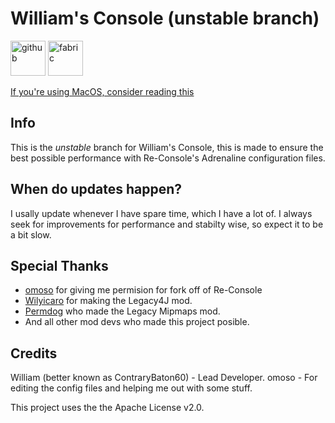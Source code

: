# William's Console (unstable branch)

<img alt="github" height="56" src="https://cdn.jsdelivr.net/npm/@intergrav/devins-badges@3/assets/cozy/available/github_vector.svg"> <img alt="fabric" height="56" src="https://cdn.jsdelivr.net/npm/@intergrav/devins-badges@3/assets/cozy/supported/fabric_vector.svg">


[If you're using MacOS, consider reading this](https://github.com/contrarybaton60/Williams-Console/wiki/Running-William's-Console-or-Re%E2%80%90Console-on-MacOS)
## Info
This is the *unstable* branch for William's Console, this is made to ensure the best possible performance with Re-Console's Adrenaline configuration files.

## When do updates happen?
I usally update whenever I have spare time, which I have a lot of. I always seek for improvements for performance and stabilty wise, so expect it to be a bit slow.

## Special Thanks
- [omoso](https://modrinth.com/user/omoso) for giving me permision for fork off of Re-Console
- [Wilyicaro](https://modrinth.com/user/wilyicaro) for making the Legacy4J mod.
- [Permdog](https://modrinth.com/user/Permdog99) who made the Legacy Mipmaps mod.
- And all other mod devs who made this project posible.

## Credits
William (better known as ContraryBaton60) - Lead Developer.
omoso - For editing the config files and helping me out with some stuff.

This project uses the the Apache License v2.0.




